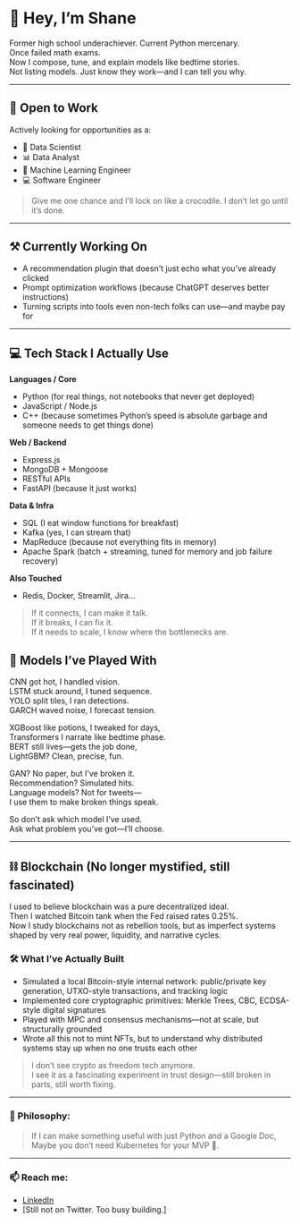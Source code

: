# 👋 Hey, I’m Shane

Former high school underachiever. Current Python mercenary.  
Once failed math exams.  
Now I compose, tune, and explain models like bedtime stories.  
Not listing models. Just know they work—and I can tell you why.

---

## 💼 Open to Work

Actively looking for opportunities as a:
- 🧠 Data Scientist
- 📊 Data Analyst
- 🤖 Machine Learning Engineer
- 💻 Software Engineer

> Give me one chance and I’ll lock on like a crocodile. I don’t let go until it’s done.

---

## ⚒️ Currently Working On

- A recommendation plugin that doesn't just echo what you’ve already clicked  
- Prompt optimization workflows (because ChatGPT deserves better instructions)  
- Turning scripts into tools even non-tech folks can use—and maybe pay for

---

## 💻 Tech Stack I Actually Use

**Languages / Core**
- Python (for real things, not notebooks that never get deployed)
- JavaScript / Node.js
- C++ (because sometimes Python’s speed is absolute garbage and someone needs to get things done)

**Web / Backend**
- Express.js  
- MongoDB + Mongoose  
- RESTful APIs  
- FastAPI (because it just works)

**Data & Infra**
- SQL (I eat window functions for breakfast)  
- Kafka (yes, I can stream that)  
- MapReduce (because not everything fits in memory)
- Apache Spark (batch + streaming, tuned for memory and job failure recovery) 

**Also Touched**
- Redis, Docker, Streamlit, Jira...

> If it connects, I can make it talk.  
> If it breaks, I can fix it.  
> If it needs to scale, I know where the bottlenecks are.

## 🧠 Models I’ve Played With 

CNN got hot, I handled vision.  
LSTM stuck around, I tuned sequence.  
YOLO split tiles, I ran detections.  
GARCH waved noise, I forecast tension.

XGBoost like potions, I tweaked for days,  
Transformers I narrate like bedtime phase.  
BERT still lives—gets the job done,  
LightGBM? Clean, precise, fun.

GAN? No paper, but I’ve broken it.  
Recommendation? Simulated hits.  
Language models? Not for tweets—  
I use them to make broken things speak.

So don’t ask which model I’ve used.  
Ask what problem you’ve got—I’ll choose.

---

## ⛓️ Blockchain (No longer mystified, still fascinated)

I used to believe blockchain was a pure decentralized ideal.  
Then I watched Bitcoin tank when the Fed raised rates 0.25%.  
Now I study blockchains not as rebellion tools, but as imperfect systems shaped by very real power, liquidity, and narrative cycles.

### 🛠️ What I’ve Actually Built
- Simulated a local Bitcoin-style internal network: public/private key generation, UTXO-style transactions, and tracking logic  
- Implemented core cryptographic primitives: Merkle Trees, CBC, ECDSA-style digital signatures  
- Played with MPC and consensus mechanisms—not at scale, but structurally grounded  
- Wrote all this not to mint NFTs, but to understand why distributed systems stay up when no one trusts each other

> I don’t see crypto as freedom tech anymore.  
> I see it as a fascinating experiment in trust design—still broken in parts, still worth fixing.

---

### 💬 Philosophy:
> If I can make something useful with just Python and a Google Doc,  
> Maybe you don’t need Kubernetes for your MVP 🤡.

---

### 📫 Reach me:
- [LinkedIn](https://www.linkedin.com/in/shane-li-882388201/)
- [Still not on Twitter. Too busy building.]
